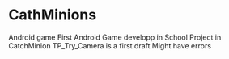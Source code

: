 # CathMinions
Android game
First Android Game developp in School
Project in CatchMinion TP_Try_Camera is a first draft
Might have errors
